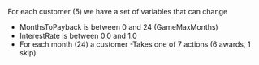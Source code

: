 For each customer (5) we have a set of variables that can change
- MonthsToPayback is between 0 and 24 (GameMaxMonths)
- InterestRate is between 0.0 and 1.0 
- For each month (24) a customer 
    -Takes one of 7 actions (6 awards, 1 skip)